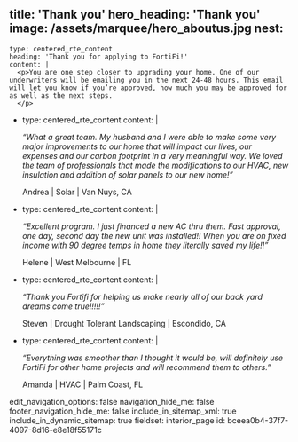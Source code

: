 title: 'Thank you'
hero_heading: 'Thank you'
image: /assets/marquee/hero_aboutus.jpg
nest:
  -
    type: centered_rte_content
    heading: 'Thank you for applying to FortiFi!'
    content: |
      <p>You are one step closer to upgrading your home. One of our underwriters will be emailing you in the next 24-48 hours. This email will let you know if you’re approved, how much you may be approved for as well as the next steps.
      </p>
  -
    type: centered_rte_content
    content: |
      <p><em></em><em>“What a great team. My husband and I were able to make some very major improvements to our home that will impact our lives, our expenses and our carbon footprint in a very meaningful way.  We loved the team of professionals that made the modifications to our HVAC, new insulation and addition of solar panels to our new home!”</em>
      </p>
      <p>Andrea | Solar | Van Nuys, CA
      </p>
  -
    type: centered_rte_content
    content: |
      <p><em></em><em>“Excellent program. I just financed a new AC thru them. Fast approval, one day, second day the new unit was installed!! When you are on fixed income with 90 degree temps in home they literally saved my life!!”</em>
      </p>
      <p>Helene | West Melbourne | FL
      </p>
  -
    type: centered_rte_content
    content: |
      <p><em></em><em>“Thank you Fortifi for helping us make nearly all of our back yard dreams come true!!!!!”</em>
      </p>
      <p>Steven | Drought Tolerant Landscaping | Escondido, CA
      </p>
  -
    type: centered_rte_content
    content: |
      <p><em></em><em>“Everything was smoother than I thought it would be, will definitely use FortiFi for other home projects and will recommend them to others.”</em>
      </p>
      <p>Amanda | HVAC | Palm Coast, FL
      </p>
edit_navigation_options: false
navigation_hide_me: false
footer_navigation_hide_me: false
include_in_sitemap_xml: true
include_in_dynamic_sitemap: true
fieldset: interior_page
id: bceea0b4-37f7-4097-8d16-e8e18f55171c
